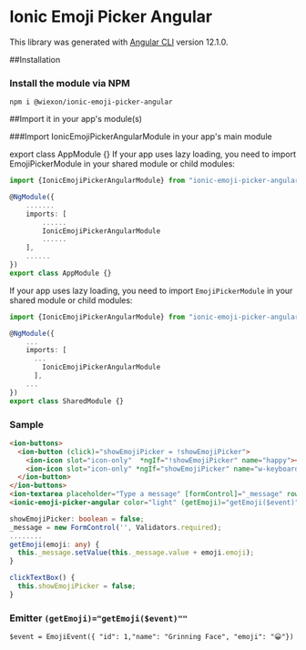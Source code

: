 # Ionic Emoji Picker Angular

This library was generated with [Angular CLI](https://github.com/angular/angular-cli) version 12.1.0.

##Installation
### Install the module via NPM
```shell
npm i @wiexon/ionic-emoji-picker-angular
```



##Import it in your app's module(s)

###Import IonicEmojiPickerAngularModule in your app's main module


export class AppModule {}
If your app uses lazy loading, you need to import EmojiPickerModule in your shared module or child modules:
```ts
import {IonicEmojiPickerAngularModule} from "ionic-emoji-picker-angular";

@NgModule({
    .......
    imports: [
        ......
        IonicEmojiPickerAngularModule
        ......
    ],
    ......
})
export class AppModule {}
```

If your app uses lazy loading, you need to import `EmojiPickerModule` in your shared module or child modules:
```ts
import {IonicEmojiPickerAngularModule} from "ionic-emoji-picker-angular";

@NgModule({
    ...
    imports: [
      ...
        IonicEmojiPickerAngularModule
      ],
    ...
})
export class SharedModule {}
```

### Sample

```html
<ion-buttons>
  <ion-button (click)="showEmojiPicker = !showEmojiPicker">
    <ion-icon slot="icon-only"  *ngIf="!showEmojiPicker" name="happy"></ion-icon>
    <ion-icon slot="icon-only" *ngIf="showEmojiPicker" name="w-keyboard"></ion-icon>
  </ion-button>
</ion-buttons>
<ion-textarea placeholder="Type a message" [formControl]="_message" rows="1" (click)="clickTextBox()"></ion-textarea>
<ionic-emoji-picker-angular color="light" (getEmoji)="getEmoji($event)" [hide]="showEmojiPicker" height="300px"></ionic-emoji-picker-angular>
```

```ts
showEmojiPicker: boolean = false;
_message = new FormControl('', Validators.required);
........
getEmoji(emoji: any) {
  this._message.setValue(this._message.value + emoji.emoji);
}

clickTextBox() {
  this.showEmojiPicker = false;
}
```

### Emitter `(getEmoji)="getEmoji($event)""`

```
$event = EmojiEvent({ "id": 1,"name": "Grinning Face", "emoji": "😀"})
```
